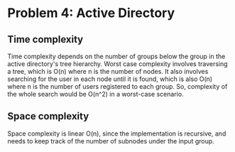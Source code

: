 # Problem 4: Active Directory
## Time complexity
Time complexity depends on the number of groups below the group in the active directory's tree hierarchy.
Worst case complexity involves traversing a tree, which is O(n) where n is the number of nodes.
It also involves searching for the user in each node until it is found, which is also O(n) where n is the number of users registered to each group.
So, complexity of the whole search would be O(n^2) in a worst-case scenario.
## Space complexity
Space complexity is linear O(n), since the implementation is recursive, and needs to keep track of the number of subnodes under the input group.